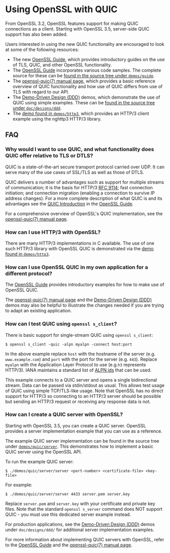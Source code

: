 Using OpenSSL with QUIC
=======================

From OpenSSL 3.2, OpenSSL features support for making QUIC connections as a
client. Starting with OpenSSL 3.5, server-side QUIC support has also been added.

Users interested in using the new QUIC functionality are encouraged to look at
some of the following resources:

- The new [OpenSSL Guide], which provides introductory guides on the use of TLS,
  QUIC, and other OpenSSL functionality.
- The [OpenSSL Guide] incorporates various code samples. The complete source
  for these can be [found in the source tree under `demos/guide`](./demos/guide/).
- The [openssl-quic(7) manual page], which provides a basic reference overview
  of QUIC functionality and how use of QUIC differs from use of TLS with regard
  to our API.
- The [Demo-Driven Design (DDD)][DDD] demos, which demonstrate the use of QUIC
  using simple examples. These can be [found in the source tree under
  `doc/designs/ddd`].
- The [demo found in `demos/http3`], which provides an HTTP/3 client example
  using the nghttp3 HTTP/3 library.

FAQ
---

### Why would I want to use QUIC, and what functionality does QUIC offer relative to TLS or DTLS?

QUIC is a state-of-the-art secure transport protocol carried over UDP. It can
serve many of the use cases of SSL/TLS as well as those of DTLS.

QUIC delivers a number of advantages such as support for multiple streams of
communication; it is the basis for HTTP/3 [RFC 9114]; fast connection
initiation; and connection migration (enabling a connection to survive IP
address changes). For a more complete description of what QUIC is and its
advantages see the [QUIC Introduction] in the [OpenSSL Guide].

For a comprehensive overview of OpenSSL's QUIC implementation, see the
[openssl-quic(7) manual page].

### How can I use HTTP/3 with OpenSSL?

There are many HTTP/3 implementations in C available. The use of one such HTTP/3
library with OpenSSL QUIC is demonstrated via the [demo found in `demos/http3`].

### How can I use OpenSSL QUIC in my own application for a different protocol?

The [OpenSSL Guide] provides introductory examples for how to make use of
OpenSSL QUIC.

The [openssl-quic(7) manual page] and the [Demo-Driven Design (DDD)][DDD] demos
may also be helpful to illustrate the changes needed if you are trying to adapt
an existing application.

### How can I test QUIC using `openssl s_client`?

There is basic support for single-stream QUIC using `openssl s_client`:

```shell
$ openssl s_client -quic -alpn myalpn -connect host:port
```

In the above example replace `host` with the hostname of the server (e.g.
`www.example.com`) and `port` with the port for the server (e.g. `443`). Replace
`myalpn` with the Application Layer Protocol to use (e.g.`h3` represents
HTTP/3). IANA maintains a standard list of [ALPN ids] that can be used.

This example connects to a QUIC server and opens a single bidirectional stream.
Data can be passed via stdin/stdout as usual. This allows test usage of QUIC
using simple TCP/TLS-like usage. Note that OpenSSL has no direct support for
HTTP/3 so connecting to an HTTP/3 server should be possible but sending an
HTTP/3 request or receiving any response data is not.

### How can I create a QUIC server with OpenSSL?

Starting with OpenSSL 3.5, you can create a QUIC server. OpenSSL provides a server
implementation example that you can use as a reference.

The example QUIC server implementation can be found in the source tree under
[`demos/quic/server`](./demos/quic/server/). This demonstrates how to implement a
basic QUIC server using the OpenSSL API.

To run the example QUIC server:

```shell
$ ./demos/quic/server/server <port-number> <certificate-file> <key-file>
```

For example:

```shell
$ ./demos/quic/server/server 4433 server.pem server.key
```

Replace `server.pem` and `server.key` with your certificate and private key files.
Note that the standard `openssl s_server` command does NOT support QUIC - you must
use this dedicated server example instead.

For production applications, see the [Demo-Driven Design (DDD)][DDD] demos under
`doc/designs/ddd/` for additional server implementation examples.

For more information about implementing QUIC servers with OpenSSL, refer to the
[OpenSSL Guide] and the [openssl-quic(7) manual page].

[openssl-quic(7) manual page]: https://www.openssl.org/docs/manmaster/man7/openssl-quic.html
[OpenSSL Guide]: https://www.openssl.org/docs/manmaster/man7/ossl-guide-introduction.html
[DDD]: https://github.com/openssl/openssl/tree/master/doc/designs/ddd
[found in the source tree under `doc/designs/ddd`]: ./doc/designs/ddd/
[demo found in `demos/http3`]: ./demos/http3/
[QUIC Introduction]: https://www.openssl.org/docs/manmaster/man7/ossl-guide-quic-introduction.html
[RFC 9114]: https://tools.ietf.org/html/rfc9114
[ALPN ids]: https://www.iana.org/assignments/tls-extensiontype-values/tls-extensiontype-values.xhtml#alpn-protocol-ids
